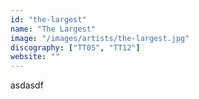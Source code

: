 ```yaml
---
id: "the-largest"
name: "The Largest"
image: "/images/artists/the-largest.jpg"
discography: ["TT05", "TT12"]
website: ""
---
```


asdasdf